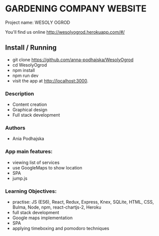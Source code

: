 # GARDENING COMPANY WEBSITE

Project name: WESOLY OGROD

You'll find us online http://wesolyogrod.herokuapp.com/#/

## Install / Running

- git clone https://github.com/anna-podhajska/WesolyOgrod
- cd WesolyOgrod
- npm install
- npm run dev
- visit the app at [http://localhost:3000](http://localhost:3000).

### Description

- Content creation 
- Graphical design
- Full stack development

### Authors
- Ania Podhajska 

### App main features:

- viewing list of services
- use GoogleMaps to show location
- SPA
- jump.js

### Learning Objectives:

- practise: JS (ES6), React, Redux, Express, Knex, SQLite, HTML, CSS, Bulma, Node, npm, react-chartjs-2, Heroku
- full stack development
- Google maps implementation
- SPA
- applying timeboxing and pomodoro techniques

